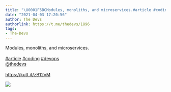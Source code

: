 ```yaml
---
title: "\U0001F5BCModules, monoliths, and microservices.#article #coding #devops@thedevshttps://kutt.it/zB12vM"
date: "2021-04-03 17:20:56"
author: The Devs
authorlink: https://t.me/thedevs/1896
tags:
- The-Devs
---
```

<p>Modules, monoliths, and microservices.<br><br><a href="https://t.me/thedevs/1896?q=%23article">#article</a> <a href="https://t.me/thedevs/1896?q=%23coding">#coding</a> <a href="https://t.me/thedevs/1896?q=%23devops">#devops</a><br><a href="https://t.me/thedevs" target="_blank">@thedevs</a><br><br><a href="https://kutt.it/zB12vM" target="_blank" rel="noopener">https://kutt.it/zB12vM</a></p><img src="https://cdn4.telesco.pe/file/II_n3lTaWbl9UkrBaNJyLa4S5B_eEZQIKYbJLJhMQ0672kvcMEwlYcmopkrkB3c0njn4jFqe4kB2R-Id9CJJ812DcBU3IGsQ4HJMYEoC2dJoQGT55P_KUqKN5qd4kKAE_Y_YymOnogKusmV659oKNh9SLMZekR5aSauwnw6bFIVmaHyFhHaJxmCeDUqeA4bZjMefyZJ8zPbvHrAVYfcvPMMaHhklJBA68X4vC3K6RSNNRVeurg6pWI7L-tJJLlMXFTKcg1EoCtTZ9oND1Shl8cAM-49C542pCyiNzQYirxpJeo02JoW9X3SMhYwbElZ9wcLOgo-7oL-AIOTsd15rug.jpg" referrerpolicy="no-referrer">